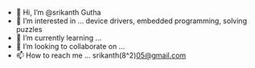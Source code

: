 - 👋 Hi, I’m @srikanth Gutha
- 👀 I’m interested in ... device drivers, embedded programming, solving puzzles
- 🌱 I’m currently learning ...
- 💞️ I’m looking to collaborate on ...
- 📫 How to reach me ... srikanth(8^2)05@gmail.com

<!---
srikanthgutha/srikanthgutha is a ✨ special ✨ repository because its `README.md` (this file) appears on your GitHub profile.
You can click the Preview link to take a look at your changes.
--->
